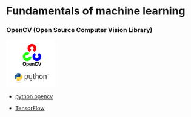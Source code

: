 # Fundamentals of machine learning

### OpenCV (Open Source Computer Vision Library)

![](/imgs/mldl/RequirementTutorial/opencv_python.png?raw=true)
- [python opencv](/root/mldl/RequirementTutorial/OpenCV/PracticalPythonOpenCV/README.md)

- [TensorFlow](/root/mldl/RequirementTutorial/Tensorflow/README.md)
